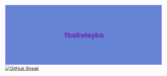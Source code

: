 ![](banner.png)
[![GitHub Streak](http://github-readme-streak-stats.herokuapp.com?user=koteyka5000&theme=dark&hide_border=true&locale=ru&type=png)](https://git.io/streak-stats)
